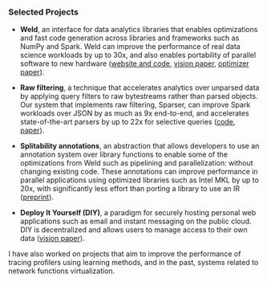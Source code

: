 ### Selected Projects

* **Weld**, an interface for data analytics libraries that enables
optimizations and fast code generation across libraries and frameworks such
as NumPy and Spark. Weld can improve the performance of real data science
workloads by up to 30x, and also enables portability of parallel software to
new hardware
([website and code](https://www.weld.rs), [vision paper](static/papers/cidr-weld.pdf), [optimizer paper](https://www.vldb.org/pvldb/vol11/p1002-palkar.pdf)).

* **Raw filtering**, a technique that accelerates analytics over unparsed data by applying query filters to
raw bytestreams rather than parsed objects. Our system that implements raw filtering, Sparser, can improve Spark workloads over JSON
by as much as 9x end-to-end, and accelerates state-of-the-art parsers by up to 22x for selective queries
([code](http://github.com/stanford-futuredata/sparser), [paper](https://www.vldb.org/pvldb/vol11/p1576-palkar.pdf)).

* **Splitability annotations**, an abstraction that allows developers to use an annotation system over library functions to enable
some of the optimizations from Weld such as pipelining and parallelization: without changing existing code. These annotations can improve performance in parallel applications
using optimized libraries such as Intel MKL by up to 20x, with significantly less effort than porting a library to use an IR
([preprint](https://arxiv.org/pdf/1810.12297.pdf)).

* **Deploy It Yourself (DIY)**, a paradigm for securely hosting personal web applications such as email and instant messaging on the public cloud. DIY is decentralized and allows users to
manage access to their own data ([vision paper](static/papers/diy.pdf)).

I have also worked on projects that aim to improve the performance of tracing profilers using learning methods, and in the past, systems related to network functions virtualization.
